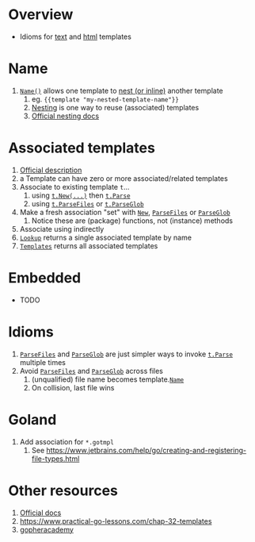 # Overview
- Idioms for [text](https://pkg.go.dev/text/template) and [html](https://pkg.go.dev/html/template) templates

# Name
1. [`Name()`](https://pkg.go.dev/text/template#Template.Name) allows one template to [nest (or inline)](https://pkg.go.dev/text/template#hdr-Nested_template_definitions) another template
    1. eg. `{{template "my-nested-template-name"}}`
    1. [Nesting](https://pkg.go.dev/text/template#hdr-Nested_template_definitions) is one way to reuse (associated) templates
    1. [Official nesting docs](https://pkg.go.dev/text/template#hdr-Nested_template_definitions)


# Associated templates
1. [Official description](https://pkg.go.dev/text/template#hdr-Associated_templates)
1. a Template can have zero or more associated/related templates
1. Associate to existing template `t`...
    1. using [`t.New(...)`](https://pkg.go.dev/html/template#Template.New) then [`t.Parse`](https://pkg.go.dev/html/template#Template.Parse)
    1. using [`t.ParseFiles`](https://pkg.go.dev/text/template#Template.ParseFiles) or [`t.ParseGlob`](https://pkg.go.dev/text/template#Template.ParseGlob)
1. Make a fresh association "set" with [`New`](https://pkg.go.dev/text/template#New), [`ParseFiles`](https://pkg.go.dev/text/template#ParseFS) or [`ParseGlob`](https://pkg.go.dev/text/template#ParseGlob)
    1. Notice these are (package) functions, not (instance) methods
1. Associate using indirectly
1. [`Lookup`](https://pkg.go.dev/html/template#Template.Lookup) returns a single associated template by name
1. [`Templates`](https://pkg.go.dev/html/template#Template.Templates) returns all associated templates


# Embedded
- TODO


# Idioms
1. [`ParseFiles`](https://pkg.go.dev/text/template#Template.ParseFiles) and [`ParseGlob`](https://pkg.go.dev/text/template#Template.ParseGlob) are just simpler ways to invoke [`t.Parse`](https://pkg.go.dev/text/template#Template.Parse) multiple times
1. Avoid [`ParseFiles`](https://pkg.go.dev/text/template#Template.ParseFiles) and [`ParseGlob`](https://pkg.go.dev/text/template#Template.ParseGlob) across files
    1. (unqualified) file name becomes template.[`Name`](https://pkg.go.dev/text/template#Template.Name)
    1. On collision, last file wins


# Goland
1. Add association for `*.gotmpl`
    1. See https://www.jetbrains.com/help/go/creating-and-registering-file-types.html


# Other resources
1. [Official docs](https://pkg.go.dev/text/template)
1. https://www.practical-go-lessons.com/chap-32-templates
1. [gopheracademy](https://blog.gopheracademy.com/advent-2017/using-go-templates/)
